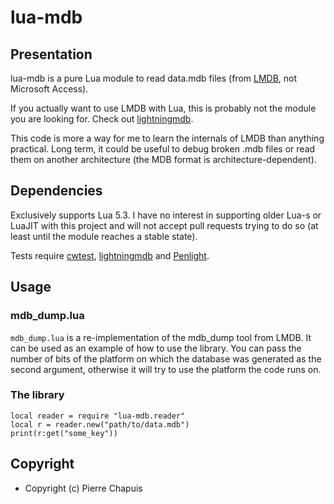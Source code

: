 # lua-mdb

## Presentation

lua-mdb is a pure Lua module to read data.mdb files (from
[LMDB](http://symas.com/mdb/), not Microsoft Access).

If you actually want to use LMDB with Lua, this is probably not the module
you are looking for. Check out
[lightningmdb](https://github.com/shmul/lightningmdb).

This code is more a way for me to learn the internals of LMDB than anything
practical. Long term, it could be useful to debug broken .mdb files or read
them on another architecture (the MDB format is architecture-dependent).

## Dependencies

Exclusively supports Lua 5.3. I have no interest in supporting older Lua-s
or LuaJIT with this project and will not accept pull requests trying to do
so (at least until the module reaches a stable state).

Tests require [cwtest](https://github.com/catwell/cwtest),
[lightningmdb](https://github.com/shmul/lightningmdb)
and [Penlight](https://github.com/stevedonovan/Penlight).

## Usage

### mdb_dump.lua

`mdb_dump.lua` is a re-implementation of the mdb_dump tool from LMDB. It can
be used as an example of how to use the library. You can pass the number of
bits of the platform on which the database was generated as the second argument,
otherwise it will try to use the platform the code runs on.

### The library

    local reader = require "lua-mdb.reader"
    local r = reader.new("path/to/data.mdb")
    print(r:get("some_key"))

## Copyright

- Copyright (c) Pierre Chapuis
